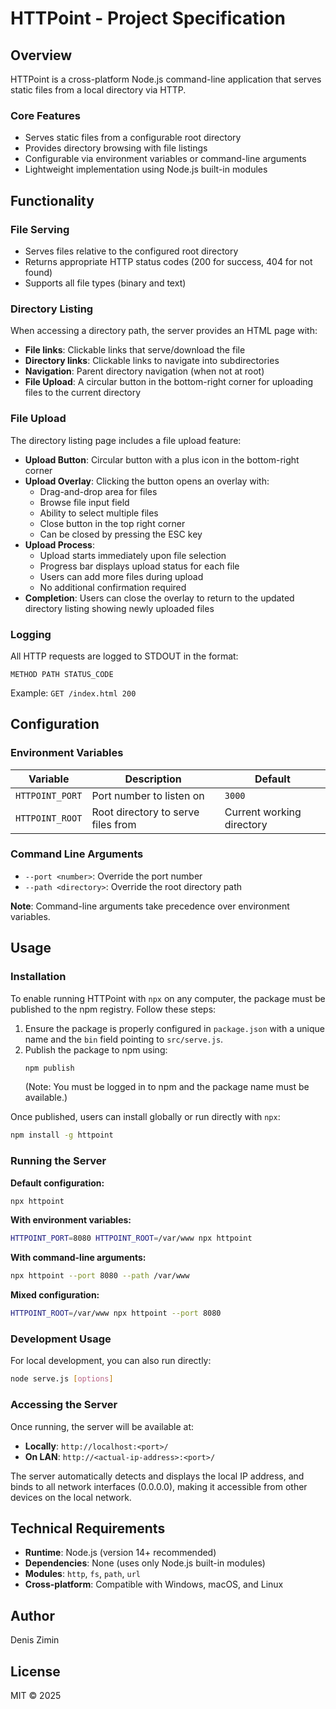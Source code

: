 # HTTPoint - Project Specification

## Overview
HTTPoint is a cross-platform Node.js command-line application that serves static files from a local directory via HTTP.

### Core Features
- Serves static files from a configurable root directory
- Provides directory browsing with file listings
- Configurable via environment variables or command-line arguments
- Lightweight implementation using Node.js built-in modules

## Functionality

### File Serving
- Serves files relative to the configured root directory
- Returns appropriate HTTP status codes (200 for success, 404 for not found)
- Supports all file types (binary and text)

### Directory Listing
When accessing a directory path, the server provides an HTML page with:
- **File links**: Clickable links that serve/download the file
- **Directory links**: Clickable links to navigate into subdirectories
- **Navigation**: Parent directory navigation (when not at root)
- **File Upload**: A circular button in the bottom-right corner for uploading files to the current directory

### File Upload
The directory listing page includes a file upload feature:
- **Upload Button**: Circular button with a plus icon in the bottom-right corner
- **Upload Overlay**: Clicking the button opens an overlay with:
  - Drag-and-drop area for files
  - Browse file input field
  - Ability to select multiple files
  - Close button in the top right corner
  - Can be closed by pressing the ESC key
- **Upload Process**:
  - Upload starts immediately upon file selection
  - Progress bar displays upload status for each file
  - Users can add more files during upload
  - No additional confirmation required
- **Completion**: Users can close the overlay to return to the updated directory listing showing newly uploaded files

### Logging
All HTTP requests are logged to STDOUT in the format:
```
METHOD PATH STATUS_CODE
```
Example: `GET /index.html 200`

## Configuration

### Environment Variables
| Variable | Description | Default |
|----------|-------------|---------|
| `HTTPOINT_PORT` | Port number to listen on | `3000` |
| `HTTPOINT_ROOT` | Root directory to serve files from | Current working directory |

### Command Line Arguments
- `--port <number>`: Override the port number
- `--path <directory>`: Override the root directory path

**Note**: Command-line arguments take precedence over environment variables.

## Usage

### Installation
To enable running HTTPoint with `npx` on any computer, the package must be published to the npm registry. Follow these steps:

1. Ensure the package is properly configured in `package.json` with a unique name and the `bin` field pointing to `src/serve.js`.
2. Publish the package to npm using:
   ```bash
   npm publish
   ```
   (Note: You must be logged in to npm and the package name must be available.)

Once published, users can install globally or run directly with `npx`:
```bash
npm install -g httpoint
```

### Running the Server

**Default configuration:**
```bash
npx httpoint
```

**With environment variables:**
```bash
HTTPOINT_PORT=8080 HTTPOINT_ROOT=/var/www npx httpoint
```

**With command-line arguments:**
```bash
npx httpoint --port 8080 --path /var/www
```

**Mixed configuration:**
```bash
HTTPOINT_ROOT=/var/www npx httpoint --port 8080
```

### Development Usage
For local development, you can also run directly:
```bash
node serve.js [options]
```

### Accessing the Server
Once running, the server will be available at:
- **Locally**: `http://localhost:<port>/`
- **On LAN**: `http://<actual-ip-address>:<port>/`

The server automatically detects and displays the local IP address, and binds to all network interfaces (0.0.0.0), making it accessible from other devices on the local network.

## Technical Requirements
- **Runtime**: Node.js (version 14+ recommended)
- **Dependencies**: None (uses only Node.js built-in modules)
- **Modules**: `http`, `fs`, `path`, `url`
- **Cross-platform**: Compatible with Windows, macOS, and Linux

## Author
Denis Zimin

## License
MIT © 2025
